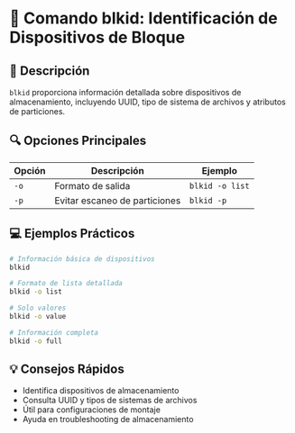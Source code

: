 # 💾 Comando blkid: Identificación de Dispositivos de Bloque

## 📝 Descripción
`blkid` proporciona información detallada sobre dispositivos de almacenamiento, incluyendo UUID, tipo de sistema de archivos y atributos de particiones.

## 🔍 Opciones Principales

| Opción | Descripción | Ejemplo |
|--------|-------------|---------|
| `-o` | Formato de salida | `blkid -o list` |
| `-p` | Evitar escaneo de particiones | `blkid -p` |

## 💻 Ejemplos Prácticos

```bash
# Información básica de dispositivos
blkid

# Formato de lista detallada
blkid -o list

# Solo valores
blkid -o value

# Información completa
blkid -o full
```

## 💡 Consejos Rápidos
- Identifica dispositivos de almacenamiento
- Consulta UUID y tipos de sistemas de archivos
- Útil para configuraciones de montaje
- Ayuda en troubleshooting de almacenamiento